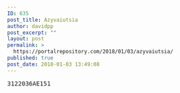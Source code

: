 ```yaml
---
ID: 635
post_title: Azyvaiutsia
author: davidpp
post_excerpt: ""
layout: post
permalink: >
  https://portalrepository.com/2018/01/03/azyvaiutsia/
published: true
post_date: 2018-01-03 13:49:08
---
```

<pre>3122036AE151</pre>